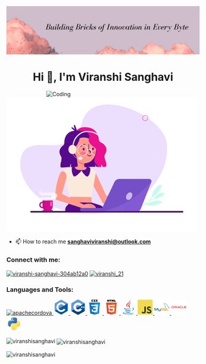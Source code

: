 ![logo](https://github.com/ViranshiSanghavi/ViranshiSanghavi/blob/main/Banner.jpg)
<h1 align="center">Hi 👋, I'm Viranshi Sanghavi</h1>
<img align="right" alt="Coding" width="400" src="https://cdn.dribbble.com/users/116207...">

<p align="left"> <img src="https://github.com/ViranshiSanghavi/ViranshiSanghavi/blob/main/Github%20img.gif" /> </p>

- 📫 How to reach me **sanghaviviranshi@outlook.com**

<h3 align="left">Connect with me:</h3>
<p align="left">
<a href="https://linkedin.com/in/viranshi-sanghavi-304ab12a0" target="blank"><img align="center" src="https://raw.githubusercontent.com/rahuldkjain/github-profile-readme-generator/master/src/images/icons/Social/linked-in-alt.svg" alt="viranshi-sanghavi-304ab12a0" height="30" width="40" /></a>
<a href="https://instagram.com/viranshi_21" target="blank"><img align="center" src="https://raw.githubusercontent.com/rahuldkjain/github-profile-readme-generator/master/src/images/icons/Social/instagram.svg" alt="viranshi_21" height="30" width="40" /></a>
</p>

<h3 align="left">Languages and Tools:</h3>
<p align="left"> <a href="https://cordova.apache.org/" target="_blank" rel="noreferrer"> <img src="https://www.vectorlogo.zone/logos/apache_cordova/apache_cordova-icon.svg" alt="apachecordova" width="40" height="40"/> </a> <a href="https://www.cprogramming.com/" target="_blank" rel="noreferrer"> <img src="https://raw.githubusercontent.com/devicons/devicon/master/icons/c/c-original.svg" alt="c" width="40" height="40"/> </a> <a href="https://www.w3schools.com/cpp/" target="_blank" rel="noreferrer"> <img src="https://raw.githubusercontent.com/devicons/devicon/master/icons/cplusplus/cplusplus-original.svg" alt="cplusplus" width="40" height="40"/> </a> <a href="https://www.w3schools.com/css/" target="_blank" rel="noreferrer"> <img src="https://raw.githubusercontent.com/devicons/devicon/master/icons/css3/css3-original-wordmark.svg" alt="css3" width="40" height="40"/> </a> <a href="https://www.w3.org/html/" target="_blank" rel="noreferrer"> <img src="https://raw.githubusercontent.com/devicons/devicon/master/icons/html5/html5-original-wordmark.svg" alt="html5" width="40" height="40"/> </a> <a href="https://www.java.com" target="_blank" rel="noreferrer"> <img src="https://raw.githubusercontent.com/devicons/devicon/master/icons/java/java-original.svg" alt="java" width="40" height="40"/> </a> <a href="https://developer.mozilla.org/en-US/docs/Web/JavaScript" target="_blank" rel="noreferrer"> <img src="https://raw.githubusercontent.com/devicons/devicon/master/icons/javascript/javascript-original.svg" alt="javascript" width="40" height="40"/> </a> <a href="https://www.mysql.com/" target="_blank" rel="noreferrer"> <img src="https://raw.githubusercontent.com/devicons/devicon/master/icons/mysql/mysql-original-wordmark.svg" alt="mysql" width="40" height="40"/> </a> <a href="https://www.oracle.com/" target="_blank" rel="noreferrer"> <img src="https://raw.githubusercontent.com/devicons/devicon/master/icons/oracle/oracle-original.svg" alt="oracle" width="40" height="40"/> </a> <a href="https://www.python.org" target="_blank" rel="noreferrer"> <img src="https://raw.githubusercontent.com/devicons/devicon/master/icons/python/python-original.svg" alt="python" width="40" height="40"/> </a> </p>

<p><img align="left" src="https://github-readme-stats.vercel.app/api/top-langs?username=viranshisanghavi&show_icons=true&locale=en&layout=compact" alt="viranshisanghavi" /></p>

<p>&nbsp;<img align="center" src="https://github-readme-stats.vercel.app/api?username=viranshisanghavi&show_icons=true&locale=en" alt="viranshisanghavi" /></p>

<p><img align="center" src="https://github-readme-streak-stats.herokuapp.com/?user=viranshisanghavi&" alt="viranshisanghavi" /></p>
